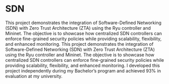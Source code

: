 # SDN
This project demonstrates the integration of Software-Defined Networking (SDN) with Zero Trust Architecture (ZTA) using the Ryu controller and Mininet. The objective is to showcase how centralized SDN controllers can enforce fine-grained security policies while providing scalability, flexibility, and enhanced monitoring. 
This project demonstrates the integration of Software-Defined Networking (SDN) with Zero Trust Architecture (ZTA) using the Ryu controller and Mininet.
The objective is to showcase how centralized SDN controllers can enforce fine-grained security policies while providing scalability, flexibility, and enhanced monitoring.
I developed this project independently during my Bachelor’s program and achieved 93% in evaluation at my university.
